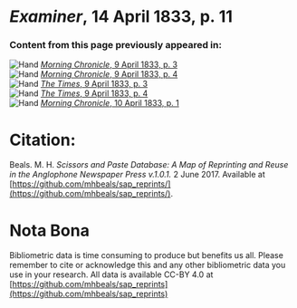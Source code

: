 # *Examiner*, 14 April 1833, p. 11  
  
### Content from this page previously appeared in:  
![Hand](http://scissorsandpaste.net/wp-content/uploads/2017/06/smallhandpointer.png) [*Morning Chronicle*, 9 April 1833, p. 3](https://mhbeals.github.io/sap_html/Morning-Chronicle/Morning-Chronicle-9-April-1833-p-3)  
![Hand](http://scissorsandpaste.net/wp-content/uploads/2017/06/smallhandpointer.png) [*Morning Chronicle*, 9 April 1833, p. 4](https://mhbeals.github.io/sap_html/Morning-Chronicle/Morning-Chronicle-9-April-1833-p-4)  
![Hand](http://scissorsandpaste.net/wp-content/uploads/2017/06/smallhandpointer.png) [*The Times*, 9 April 1833, p. 3](https://mhbeals.github.io/sap_html/The-Times/The-Times-9-April-1833-p-3)  
![Hand](http://scissorsandpaste.net/wp-content/uploads/2017/06/smallhandpointer.png) [*The Times*, 9 April 1833, p. 4](https://mhbeals.github.io/sap_html/The-Times/The-Times-9-April-1833-p-4)  
![Hand](http://scissorsandpaste.net/wp-content/uploads/2017/06/smallhandpointer.png) [*Morning Chronicle*, 10 April 1833, p. 1](https://mhbeals.github.io/sap_html/Morning-Chronicle/Morning-Chronicle-10-April-1833-p-1)  


# Citation: 

Beals. M. H. *Scissors and Paste Database: A Map of Reprinting and Reuse in the Anglophone Newspaper Press v.1.0.1.* 2 June 2017. Available at [https://github.com/mhbeals/sap_reprints/](https://github.com/mhbeals/sap_reprints/). 

# Nota Bona

Bibliometric data is time consuming to produce but benefits us all. Please remember to cite or acknowledge this and any other bibliometric data you use in your research. All data is available CC-BY 4.0 at [https://github.com/mhbeals/sap_reprints](https://github.com/mhbeals/sap_reprints)